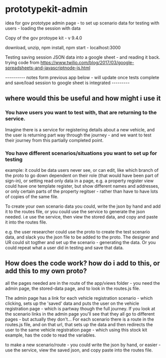 # prototypekit-admin
idea for gov prototype admin page - to set up scenario data for testing with users - loading the session with data

Copy of the gov protoype kit - v 9.4.0

download, unzip, npm install, npm start - localhost:3000 


Testing saving session JSON data into a google sheet - and reading it back.
trying code from https://www.twilio.com/blog/2017/03/google-spreadsheets-and-javascriptnode-js.html


---------- notes form previous app below - will update once tests complete and save/load session to google sheet is integrated ---------

## where would this be useful and how might i use it

### You have users you want to test with, that are returning to the service.

Imagine there is a service for registering details about a new vehicle, and the user is returning part way through the journey - and we want to test their journey from this partially completed point.

### You have different scenarios/situations you want to set up for testing

example: it could be data users never see, or can edit, like which branch of the proto to go down dependent on their role (that would have been part of sign-in), or setting read only data in a page, e.g. a property register view could have one template register, but show different names and addresses, or only certain parts of the property regitser - rather than have to have lots of copies of the same file.

To create your own scenario data you could, write the json by hand and add it to the routes file, or you could use the service to generate the json needed. i.e use the service, then view the stored data, and copy and paste it into the routes file.

e.g. the user researcher could use the proto to create the test scenario data, and slack you the json file to be added to the proto.  The designer and UR could sit togther and set up the scenario - generating the data.
Or you could repeat what a user did in testing and save that data.


## How does the code work? how do i add to this, or add this to my own proto?

all the pages needed are in the route of the app/views folder - you need the admin page, the stored-data page, and to look in the routes.js file.

The admin page has a link for each vehicle registration scenario - which clicking, sets up the 'saved' data and puts the user on the vehicle registration page - which is partway though the full journey.
If you look at the scenario links in the admin page you'll see that they all go to different pages - but actually they don't...
For each scenario there is a route in the routes.js file, and on that url, that sets up the data and then redirects the user to the same vehicle registration page - which using this stock kit example, has the code to read the variables.

to make a new scenario/route - you could write the json by hand, or easier - use the service, view the saved json, and copy paste into the routes file.

